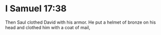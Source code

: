 # I Samuel 17:38

Then Saul clothed David with his armor. He put a helmet of bronze on his head and clothed him with a coat of mail,
